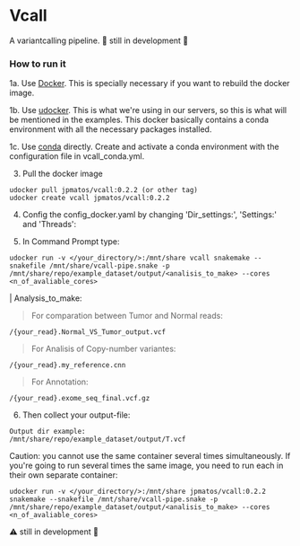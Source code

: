 # Vcall
A variantcalling pipeline.
:construction: still in development :construction:

### How to run it

1a. Use [Docker](https://www.docker.com/get-started). This is specially necessary if you want to rebuild the docker image.

1b. Use [udocker](https://github.com/indigo-dc/udocker). This is what we're using in our servers, so this is what will be mentioned in the examples. This docker basically contains a conda environment with all the necessary packages installed.

1c. Use [conda](https://docs.conda.io/en/latest/) directly. Create and activate a conda environment with the configuration file in vcall_conda.yml.

3. Pull the docker image 

```
udocker pull jpmatos/vcall:0.2.2 (or other tag)
udocker create vcall jpmatos/vcall:0.2.2
```

4. Config the config_docker.yaml by changing 'Dir_settings:', 'Settings:' and 'Threads':

5. In Command Prompt type:
```
udocker run -v </your_directory/>:/mnt/share vcall snakemake --snakefile /mnt/share/vcall-pipe.snake -p /mnt/share/repo/example_dataset/output/<analisis_to_make> --cores <n_of_avaliable_cores>
```

| Analysis_to_make:

> For comparation between Tumor and Normal reads:
```
/{your_read}.Normal_VS_Tumor_output.vcf 
```
> For Analisis of Copy-number variantes:
```
/{your_read}.my_reference.cnn
```
> For Annotation:
```
/{your_read}.exome_seq_final.vcf.gz
```
6. Then collect your output-file:
```
Output dir example:
/mnt/share/repo/example_dataset/output/T.vcf
```

Caution: you cannot use the same container several times simultaneously. 
If you're going to run several times the same image, you need to run each in their own separate container:
```
udocker run -v </your_directory/>:/mnt/share jpmatos/vcall:0.2.2 snakemake --snakefile /mnt/share/vcall-pipe.snake -p /mnt/share/repo/example_dataset/output/<analisis_to_make> --cores <n_of_avaliable_cores>
```


:warning: still in development :construction:


